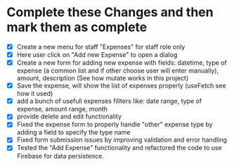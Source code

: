 # Complete these Changes and then mark them as complete

- [x] Create a new menu for staff "Expenses" for staff role only
- [x] Here user click on "Add new Expense" to open a dialog
- [x] Create a new form for adding new expense with fields: datetime, type of expense (a common list and if other choose user will enter manually), amount, description (See how mutate works in this project)
- [x] Save the expense, will show the list of expenses properly (useFetch see how it used)
- [x] add a bunch of usefull expenses fillters like: date range, type of expense, amount range, month
- [x] provide delete and edit functionality
- [x] Fixed the expense form to properly handle "other" expense type by adding a field to specify the type name
- [x] Fixed form submission issues by improving validation and error handling
- [x] Tested the "Add Expense" functionality and refactored the code to use Firebase for data persistence.
